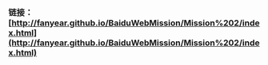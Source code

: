 ### 链接：[http://fanyear.github.io/BaiduWebMission/Mission%202/index.html](http://fanyear.github.io/BaiduWebMission/Mission%202/index.html)

